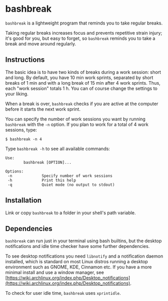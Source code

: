 # bashbreak

`bashbreak` is a lightweight program that reminds you to take regular breaks.

Taking regular breaks increases focus and prevents repetitive strain injury; it's good for you, but easy to forget, so `bashbreak` reminds you to take a break and move around regularly.

## Instructions 

The basic idea is to have two kinds of breaks during a work session: short and long. By default, you have 10 min work sprints, separated by short breaks of 1 min and with a long break of 15 min after 4 work sprints. Thus, each "work session" totals 1 h. You can of course change the settings to your liking.

When a break is over, `bashbreak` checks if you are active at the computer before it starts the next work sprint.

You can specify the number of work sessions you want by running `bashbreak` with the `-n` option. If you plan to work for a total of 4 work sessions, type:

	$ bashbreak -n 4

Type `bashbreak -h` to see all available commands:

	Use:
	        bashbreak [OPTION]...

	Options:
	 -n             Specify number of work sessions
	 -h             Print this help
	 -q             Quiet mode (no output to stdout)

## Installation
Link or copy `bashbreak` to a folder in your shell's path variable.


## Dependencies
`bashbreak` can run just in your terminal using bash builtins, but the desktop notifications and idle time checker have some further dependencies.

To see desktop notifications you need `libnotify` and a notification daemon installed, which is standard on most Linux distros running a desktop environment such as GNOME, KDE, Cinnamon etc. If you have a more minimal install and use a window manager, see [https://wiki.archlinux.org/index.php/Desktop_notifications](https://wiki.archlinux.org/index.php/Desktop_notifications).

To check for user idle time, `bashbreak` uses `xprintidle`. 
